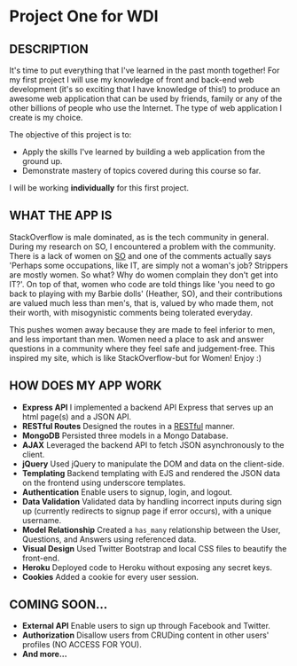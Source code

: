 # Project One for WDI

## DESCRIPTION

It's time to put everything that I've learned in the past month together! For my first project I will use my knowledge of front and back-end web development (it's so exciting that I have knowledge of this!) to produce an awesome web application that can be used by friends, family or any of the other billions of people who use the Internet. The type of web application I create is my choice.

The objective of this project is to:

* Apply the skills I've learned by building a web application from the ground up.
* Demonstrate mastery of topics covered during this course so far.

I will be working **individually** for this first project.

## WHAT THE APP IS

StackOverflow is male dominated, as is the tech community in general. During my research on SO, I encountered a problem with the community. There is a lack of women on [SO](http://meta.stackexchange.com/questions/30411/what-can-stack-overflow-do-to-persuade-female-programmers-to-participate-more) and one of the comments actually says 'Perhaps some occupations, like IT, are simply not a woman's job? Strippers are mostly women. So what? Why do women complain they don't get into IT?'. On top of that, women who code are told things like 'you need to go back to playing with my Barbie dolls' (Heather, SO), and their contributions are valued much less than men's, that is, valued by who made them, not their worth, with misogynistic comments being tolerated everyday.

 This pushes women away because they are made to feel inferior to men, and less important than men. Women need a place to ask and answer questions in a community where they feel safe and judgement-free. This inspired my site, which is like StackOverflow-but for Women! Enjoy :)

## HOW DOES MY APP WORK

* **Express API** I implemented a backend API Express that serves up an html page(s) and a JSON API.
* **RESTful Routes** Designed the routes in a [RESTful](http://restfulrouting.com/mappings/resources) manner.
* **MongoDB** Persisted three models in a Mongo Database.
* **AJAX** Leveraged the backend API to fetch JSON asynchronously to the client.
* **jQuery** Used jQuery to manipulate the DOM and data on the client-side.
* **Templating** Backend templating with EJS and rendered the JSON data on the frontend using underscore templates.
* **Authentication** Enable users to signup, login, and logout.
* **Data Validation** Validated data by handling incorrect inputs during sign up (currently redirects to signup page if error occurs), with a unique username.
* **Model Relationship** Created a `has_many` relationship between the User, Questions, and Answers using referenced data.
* **Visual Design** Used Twitter Bootstrap and local CSS files to beautify the front-end.
* **Heroku** Deployed code to Heroku without exposing any secret keys.
* **Cookies** Added a cookie for every user session.

## COMING SOON...

* **External API** Enable users to sign up through Facebook and Twitter.
* **Authorization** Disallow users from CRUDing content in other users' profiles (NO ACCESS FOR YOU).
* **And more...**
